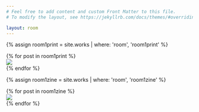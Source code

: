 ```yaml
---
# Feel free to add content and custom Front Matter to this file.
# To modify the layout, see https://jekyllrb.com/docs/themes/#overriding-theme-defaults

layout: room
---
```


{% assign room1print = site.works | where: 'room', 'room1print' %}

<div class="prints room1 flex-row">
  {% for post in room1print %}
  <div class="print product">
  	 <a href="{{site.baseurl}}{{post.url}}"><img src="{{site.baseurl}}/img/products/{{post.img1}}"></a>
</div>
  {% endfor %}
</div>

{% assign room1zine = site.works | where: 'room', 'room1zine' %}

<div class="zines room1 flex-row">
  {% for post in room1zine %}
   <div class="zine product">
  	 <a href="{{site.baseurl}}{{post.url}}"><img src="{{site.baseurl}}/img/products/{{post.img1}}"></a>
</div>
  {% endfor %}
</div>
